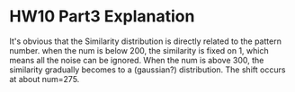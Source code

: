 # HW10 Part3 Explanation

It's obvious that the Similarity distribution is directly related to the pattern number. when the num is below 200, the similarity is fixed on 1, which means all the noise can be ignored. When the num is above 300, the similarity gradually becomes to a (gaussian?) distribution. The shift occurs at about num=275.
